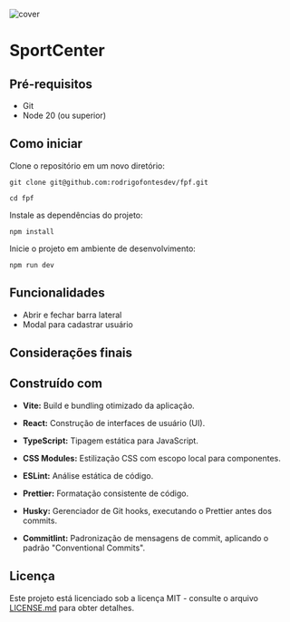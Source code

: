 ![cover](https://github.com/user-attachments/assets/78d49ac0-db68-4f39-8753-b6d58b6723c1)

# SportCenter

## Pré-requisitos

- Git
- Node 20 (ou superior)

## Como iniciar

Clone o repositório em um novo diretório:

```
git clone git@github.com:rodrigofontesdev/fpf.git
```

```
cd fpf
```

Instale as dependências do projeto:

```
npm install
```

Inicie o projeto em ambiente de desenvolvimento:

```
npm run dev
```

## Funcionalidades

- Abrir e fechar barra lateral
- Modal para cadastrar usuário

## Considerações finais



## Construído com

- **Vite:** Build e bundling otimizado da aplicação.

- **React:** Construção de interfaces de usuário (UI).

- **TypeScript:** Tipagem estática para JavaScript.

- **CSS Modules:** Estilização CSS com escopo local para componentes.

- **ESLint:** Análise estática de código.

- **Prettier:** Formatação consistente de código.

- **Husky:** Gerenciador de Git hooks, executando o Prettier antes dos commits.

- **Commitlint:** Padronização de mensagens de commit, aplicando o padrão "Conventional Commits".

## Licença

Este projeto está licenciado sob a licença MIT - consulte o arquivo [LICENSE.md](LICENSE) para obter detalhes.
